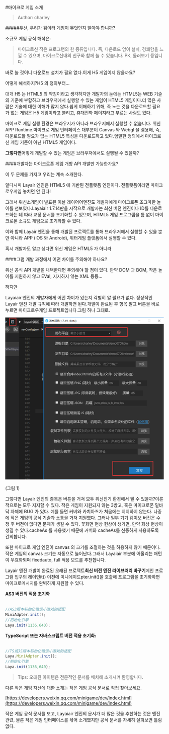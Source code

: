 #마이크로 게임 소개

> Author: charley

#####우선, 우리가 웨이터 게임이 무엇인지 알아야 합니까?

소규모 게임 공식 해석은:

> 마이크로신 작은 프로그램의 한 종류입니다. 즉, 다운로드 없이 설치, 경쾌함을 느낄 수 있으며, 마이크로신내의 친구와 함께 놀 수 있습니다. PK, 둘러보기 등입니다.

바로 놀 것이니 다운로드 설치가 필요 없다.이게 H5 게임이지 않을까요?

어떻게 해석하지?H5 의 정의부터...

대개 H5 는 HTML5 의 약칭이라고 생각하지만 개발자의 눈에는 HTML5는 WEB 기술의 기준에 부합하고 브라우저에서 실행할 수 있는 게임이 HTML5 게임이다.더 많은 사람은 기술에 대한 이해가 많지 않다.쉽게 이해하기 위해, 즉 노는 것을 다운로드할 필요가 없는 게임은 H5 게임이라고 불리고, 휴대전화 페이지라고 부르는 사람도 있다.

마이크로 게임 실행 환경은 브라우저가 아니라 브라우저에서 실행할 수 없습니다. 위신 APP Runtime.마이크로 게임 인터페이스 대부분이 Canvas 와 Webgl 을 겸용해, 즉, 다운로드할 필요가 없는 HTML5 특성을 다운로드하고 있다.엄밀한 정의에서 마이크로신 게임 기준이 아닌 HTML5 게임이다.

**그렇다면**어떻게 개발할 수 있는 게임은 브라우저에서도 실행될 수 있을까?

####개발자는 마이크로폰 게임 개방 API 개발만 가능한가요?

이 두 문제를 가지고 우리는 계속 소개한다.

알다시피 Layair 엔진은 HTML5 에 기반된 전플랫폼 엔진이다. 전플랫폼이라면 마이크로우게임 놓치면 안 된다!

그래서 위신소게임이 발표된 이날 레이어어엔진도 개발자에게 마이크로폰 조그마한 놀이를 선보였다.Layaiair 1.7.14판을 시작으로 개발자는 최신 버전 엔진이나 ID를 다운로드하는 데 따라 교정 문서를 초기화할 수 있으며, HTML5 게임 프로그램을 틈 없이 마이크로폰 소규모 게임으로 초기화할 수 있다.

이와 함께 Layair 엔진을 통해 개발된 프로젝트를 통해 브라우저에서 실행할 수 있을 뿐만 아니라 APP (iOS 와 Android), 위터게임 플랫폼에서 실행할 수 있다.

혹시 개발자도 알고 싶다면 위신 게임은 HTML5 가 아니라

####그럼 개발 과정에서 어떤 차이를 주의해야 하나요?

위신 공식 API 개발을 채택한다면 주의해야 할 점이 있다. 만약 DOM 과 BOM, 작은 놀이를 지원하지 않고 EVal, 지지하지 않는 XML 등등...

하지만

Layaiair 엔진의 개발자에게 어떤 차이가 있는지 각별히 알 필요가 없다. 정상적인 Layair 엔진 개발 규칙에 따라 개발하면 된다.개발이 완료된 후 항목 발표 버튼을 바로 누르면 마이크로우게임 프로젝트입니다.그림 하나 그대로.

![图1](img/7.png)  


(그림 1)

그렇다면 Layair 엔진의 종목은 버튼을 거쳐 모두 위신진기 환경에서 뛸 수 있을까?이론적으로는 모두 지지할 수 있다. 작은 게임이 지원되지 않는 3방고, 혹은 마이크로폰 밑바닥 자체에 BUG 가 있다. 예를 들면 커버와 카치아즈가 처음에는 지지하지 않는다. 나중에 작은 게임의 공식 기술과 소통을 거쳐 지원했다. 그러나 일부 기기 웨이보 버전은 수정 후 버전이 없다면 문제가 생길 수 있다. 꽃화면 현상 현상이 생기면, 만약 화상 현상이 생길 수 있다.cacheAs 를 사용했기 때문에 커버와 cacheAs를 신중하게 사용하도록 건의합니다.

또한 마이크로 게임 엔진이 canvas 의 크기를 조절하는 것을 허용하지 않기 때문이다.작은 게임의 canvas 크기는 자동으로 늘어난다.그래서 Layaiair 부분에 어울리는 패턴이 무효화되며 fixedauto, full 적용 모드를 추천합니다.

Layair 엔진 개발이 완료된 오래된 프로젝트**최신 버전 엔진 라이브러리 바꾸기**메인 프로그램 입구의 레이인it() 이전에 미니에이드pter.init()을 호출해 프로그램을 초기화하면 마이크로메시지를 완벽하게 지원할 수 있다.

**AS3 버전의 적용 초기화**


```java

//AS3版本初始化微信小游戏的适配
MiniAdpter.init();
//初始化引擎
Laya.init(1136,640);
```


**TypeScript 또는 자바스크립트 버전 적용 초기화:**


```javascript

//TS或JS版本初始化微信小游戏的适配
Laya.MiniAdpter.init();
//初始化引擎
Laya.init(1136,640);
```


> Tips: 오래된 아이템은 전문적인 문서를 배치해 소개시켜 환영합니다.



다른 작은 게임 자신에 대한 소개는 작은 게임 공식 문서로 직접 찾아보세요.

[https://developers.weixin.qq.com/minigame/dev/index.html](https://developers.weixin.qq.com/minigame/dev/index.html)

작은 게임 공식 문서를 보고, Layaiair 엔진의 문서가 더 많은 것을 추천하는 것은 엔진 관련, 물론 작은 게임 인터페이스를 섞어 소개했지만 공식 문서를 자세히 살펴보면 틀림없다.